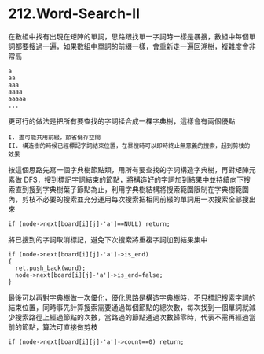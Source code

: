 # 212.Word-Search-II

在數組中找有出現在矩陣的單詞，思路跟找單一字詞時一樣是暴搜，數組中每個單詞都要搜過一遍，如果數組中單詞的前綴一樣，會重新走一遍回溯樹，複雜度會非常高

```
a
aa
aaa
aaaa
aaaaa
...
```

更可行的做法是把所有要查找的字詞揉合成一棵字典樹，這樣會有兩個優點

```
I. 盡可能共用前綴，節省儲存空間
II. 構造樹的時候已經標記字詞結束位置，在暴搜時可以即時終止無意義的搜索，起到剪枝的效果
```

按這個思路先寫一個字典樹節點類，用所有要查找的字詞構造字典樹，再對矩陣元素做 DFS，搜到標記字詞結束的節點，將構造好的字詞加到結果中並持續向下搜索直到搜到字典樹葉子節點為止，利用字典樹結構將搜索範圍限制在字典樹範圍內，剪枝不必要的搜索並充分運用每次搜索把相同前綴的單詞用一次搜索全部搜出來

```
if (node->next[board[i][j]-'a']==NULL) return;
```

將已搜到的字詞取消標記，避免下次搜索將重複字詞加到結果集中

```
if (node->next[board[i][j]-'a']->is_end)
{
  ret.push_back(word);
  node->next[board[i][j]-'a']->is_end=false;
}
```

最後可以再對字典樹做一次優化，優化思路是構造字典樹時，不只標記搜索字詞的結束位置，同時事先計算搜索需要通過每個節點的總次數，每次找到一個單詞就減少搜索路徑上經過節點的次數，當路過的節點通過次數歸零時，代表不需再經過當前的節點，算法可直接做剪枝

```
if (node->next[board[i][j]-'a']->count==0) return;
```
